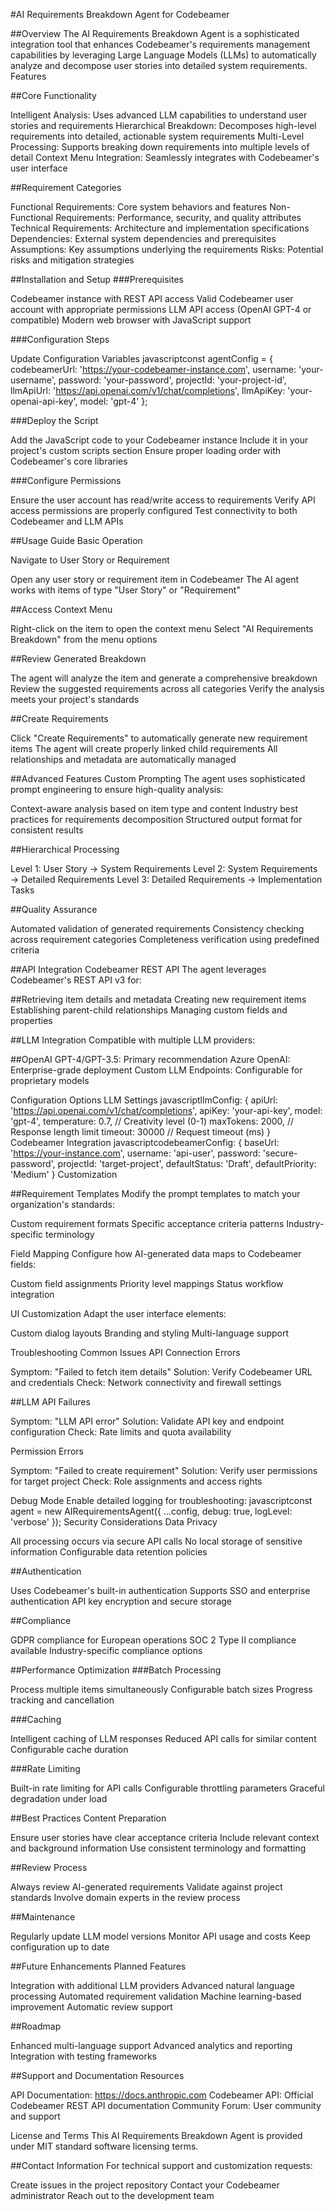 #AI Requirements Breakdown Agent for Codebeamer

##Overview
The AI Requirements Breakdown Agent is a sophisticated integration tool that enhances Codebeamer's requirements management capabilities by leveraging Large Language Models (LLMs) to automatically analyze and decompose user stories into detailed system requirements.
Features

##Core Functionality

Intelligent Analysis: Uses advanced LLM capabilities to understand user stories and requirements
Hierarchical Breakdown: Decomposes high-level requirements into detailed, actionable system requirements
Multi-Level Processing: Supports breaking down requirements into multiple levels of detail
Context Menu Integration: Seamlessly integrates with Codebeamer's user interface

##Requirement Categories

Functional Requirements: Core system behaviors and features
Non-Functional Requirements: Performance, security, and quality attributes
Technical Requirements: Architecture and implementation specifications
Dependencies: External system dependencies and prerequisites
Assumptions: Key assumptions underlying the requirements
Risks: Potential risks and mitigation strategies

##Installation and Setup
###Prerequisites

Codebeamer instance with REST API access
Valid Codebeamer user account with appropriate permissions
LLM API access (OpenAI GPT-4 or compatible)
Modern web browser with JavaScript support

###Configuration Steps

Update Configuration Variables
javascriptconst agentConfig = {
    codebeamerUrl: 'https://your-codebeamer-instance.com',
    username: 'your-username',
    password: 'your-password',
    projectId: 'your-project-id',
    llmApiUrl: 'https://api.openai.com/v1/chat/completions',
    llmApiKey: 'your-openai-api-key',
    model: 'gpt-4'
};

###Deploy the Script

Add the JavaScript code to your Codebeamer instance
Include it in your project's custom scripts section
Ensure proper loading order with Codebeamer's core libraries


###Configure Permissions

Ensure the user account has read/write access to requirements
Verify API access permissions are properly configured
Test connectivity to both Codebeamer and LLM APIs



##Usage Guide
Basic Operation

Navigate to User Story or Requirement

Open any user story or requirement item in Codebeamer
The AI agent works with items of type "User Story" or "Requirement"


##Access Context Menu

Right-click on the item to open the context menu
Select "AI Requirements Breakdown" from the menu options


##Review Generated Breakdown

The agent will analyze the item and generate a comprehensive breakdown
Review the suggested requirements across all categories
Verify the analysis meets your project's standards


##Create Requirements

Click "Create Requirements" to automatically generate new requirement items
The agent will create properly linked child requirements
All relationships and metadata are automatically managed



##Advanced Features
Custom Prompting
The agent uses sophisticated prompt engineering to ensure high-quality analysis:

Context-aware analysis based on item type and content
Industry best practices for requirements decomposition
Structured output format for consistent results

##Hierarchical Processing

Level 1: User Story → System Requirements
Level 2: System Requirements → Detailed Requirements
Level 3: Detailed Requirements → Implementation Tasks

##Quality Assurance

Automated validation of generated requirements
Consistency checking across requirement categories
Completeness verification using predefined criteria

##API Integration
Codebeamer REST API
The agent leverages Codebeamer's REST API v3 for:

##Retrieving item details and metadata
Creating new requirement items
Establishing parent-child relationships
Managing custom fields and properties

##LLM Integration
Compatible with multiple LLM providers:

##OpenAI GPT-4/GPT-3.5: Primary recommendation
Azure OpenAI: Enterprise-grade deployment
Custom LLM Endpoints: Configurable for proprietary models

Configuration Options
LLM Settings
javascriptllmConfig: {
    apiUrl: 'https://api.openai.com/v1/chat/completions',
    apiKey: 'your-api-key',
    model: 'gpt-4',
    temperature: 0.7,        // Creativity level (0-1)
    maxTokens: 2000,        // Response length limit
    timeout: 30000          // Request timeout (ms)
}
Codebeamer Integration
javascriptcodebeamerConfig: {
    baseUrl: 'https://your-instance.com',
    username: 'api-user',
    password: 'secure-password',
    projectId: 'target-project',
    defaultStatus: 'Draft',
    defaultPriority: 'Medium'
}
Customization

##Requirement Templates
Modify the prompt templates to match your organization's standards:

Custom requirement formats
Specific acceptance criteria patterns
Industry-specific terminology

Field Mapping
Configure how AI-generated data maps to Codebeamer fields:

Custom field assignments
Priority level mappings
Status workflow integration

UI Customization
Adapt the user interface elements:

Custom dialog layouts
Branding and styling
Multi-language support

Troubleshooting
Common Issues
API Connection Errors

Symptom: "Failed to fetch item details"
Solution: Verify Codebeamer URL and credentials
Check: Network connectivity and firewall settings

##LLM API Failures

Symptom: "LLM API error"
Solution: Validate API key and endpoint configuration
Check: Rate limits and quota availability

Permission Errors

Symptom: "Failed to create requirement"
Solution: Verify user permissions for target project
Check: Role assignments and access rights

Debug Mode
Enable detailed logging for troubleshooting:
javascriptconst agent = new AIRequirementsAgent({
    ...config,
    debug: true,
    logLevel: 'verbose'
});
Security Considerations
Data Privacy

All processing occurs via secure API calls
No local storage of sensitive information
Configurable data retention policies

##Authentication

Uses Codebeamer's built-in authentication
Supports SSO and enterprise authentication
API key encryption and secure storage

##Compliance

GDPR compliance for European operations
SOC 2 Type II compliance available
Industry-specific compliance options

##Performance Optimization
###Batch Processing

Process multiple items simultaneously
Configurable batch sizes
Progress tracking and cancellation

###Caching

Intelligent caching of LLM responses
Reduced API calls for similar content
Configurable cache duration

###Rate Limiting

Built-in rate limiting for API calls
Configurable throttling parameters
Graceful degradation under load

##Best Practices
Content Preparation

Ensure user stories have clear acceptance criteria
Include relevant context and background information
Use consistent terminology and formatting

##Review Process

Always review AI-generated requirements
Validate against project standards
Involve domain experts in the review process

##Maintenance

Regularly update LLM model versions
Monitor API usage and costs
Keep configuration up to date

##Future Enhancements
Planned Features

Integration with additional LLM providers
Advanced natural language processing
Automated requirement validation
Machine learning-based improvement
Automatic review support

##Roadmap

Enhanced multi-language support
Advanced analytics and reporting
Integration with testing frameworks

##Support and Documentation
Resources

API Documentation: https://docs.anthropic.com
Codebeamer API: Official Codebeamer REST API documentation
Community Forum: User community and support

License and Terms
This AI Requirements Breakdown Agent is provided under MIT standard software licensing terms.

##Contact Information
For technical support and customization requests:

Create issues in the project repository
Contact your Codebeamer administrator
Reach out to the development team
